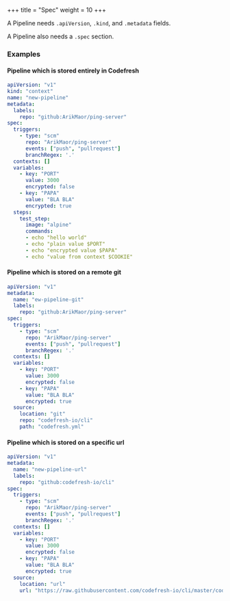 +++
title = "Spec"
weight = 10
+++

A Pipeline needs `.apiVersion`, `.kind`, and `.metadata` fields. 

A Pipeline also needs a `.spec` section.

### Examples

#### Pipeline which is stored entirely in Codefresh
```yaml
apiVersion: "v1"
kind: "context"
name: "new-pipeline"
metadata:
  labels:
    repo: "github:ArikMaor/ping-server"
spec:
  triggers:
    - type: "scm"
      repo: "ArikMaor/ping-server"
      events: ["push", "pullrequest"]
      branchRegex: '.'
  contexts: []
  variables:
    - key: "PORT"
      value: 3000
      encrypted: false
    - key: "PAPA"
      value: "BLA BLA"
      encrypted: true
  steps:
    test_step:
      image: "alpine"
      commands:
      - echo "hello world"
      - echo "plain value $PORT"
      - echo "encrypted value $PAPA"
      - echo "value from context $COOKIE"
```

#### Pipeline which is stored on a remote git
```yaml
apiVersion: "v1"
metadata:
  name: "ew-pipeline-git"
  labels:
    repo: "github:ArikMaor/ping-server"
spec:
  triggers:
    - type: "scm"
      repo: "ArikMaor/ping-server"
      events: ["push", "pullrequest"]
      branchRegex: '.'
  contexts: []
  variables:
    - key: "PORT"
      value: 3000
      encrypted: false
    - key: "PAPA"
      value: "BLA BLA"
      encrypted: true
  source:
    location: "git"
    repo: "codefresh-io/cli"
    path: "codefresh.yml"
```

#### Pipeline which is stored on a specific url
```yaml
apiVersion: "v1"
metadata:
  name: "new-pipeline-url"
  labels:
    repo: "github:codefresh-io/cli"
spec:
  triggers:
    - type: "scm"
      repo: "ArikMaor/ping-server"
      events: ["push", "pullrequest"]
      branchRegex: '.'
  contexts: []
  variables:
    - key: "PORT"
      value: 3000
      encrypted: false
    - key: "PAPA"
      value: "BLA BLA"
      encrypted: true
  source:
    location: "url"
    url: "https://raw.githubusercontent.com/codefresh-io/cli/master/codefresh.yml"
```
